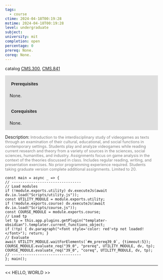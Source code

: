 ```yaml
---
tags:
  - course
ctime: 2024-04-18T00:19:28
mstime: 2024-04-18T00:19:28
level: undergraduate
subject: 
university: mit
completion: open
percentage: 0
prereq: None.
coreq: None.
---
```


catalog [CMS.300](http://student.mit.edu/catalog/mCMSa.html#CMS.300), [CMS.841](http://student.mit.edu/catalog/mCMSa.html#CMS.841)

<span style="display: block; padding: 15px; background-color: rgb(100, 100, 100, 0.2);"><font id="m_prereq39_0" style="display: block; font-family: Arial, sans-serif; font-weight: bold; padding: 5px">Prerequisites</font><br><span id="prereq39_0">None.</span></span>
<span style="display: block; padding: 15px; background-color: rgb(100, 100, 100, 0.2);"><font id="m_coreq39_0" style="display: block; font-family: Arial, sans-serif; font-weight: bold; padding: 5px">Corequisites</font><br><span id="coreq39_0">None.</span></span>

<font style="">Description:</font>
<font style="color: grey; font-size: 0.8rem;">Introduction to the interdisciplinary study of videogames as texts through an examination of their cultural, educational, and social functions in contemporary settings. Students play and analyze videogames while reading current research and theory from a variety of sources in the sciences, social sciences, humanities, and industry. Assignments focus on game analysis in the context of the theories discussed in class. Includes regular reading, writing, and presentation exercises. No prior programming experience required. Students taking graduate version complete additional assignments. Limited to 20.</font>

```dataviewjs
const main = async _ => {
// --------------------------------
// Load modules
if (!module.exports.utility) dv.executeJs(await dv.io.load("Scripts/utility.js"));
const UTILITY_MODULE = module.exports.utility;
if (!module.exports.course) dv.executeJs(await dv.io.load("Scripts/course.js"));
const COURSE_MODULE = module.exports.course;
// Load tp
let tp = this.app.plugins.getPlugin("templater-obsidian").templater.current_functions_object;
if (!tp) { dv.paragraph("<font style='color: red'>tp not loaded!</font>"); return; }
// Evaluate
await UTILITY_MODULE.waitForElements(`#m_prereq39_0`, {timeout:5});
COURSE_MODULE.evaluate_req("39_0", "prereq", UTILITY_MODULE, dv, tp);
COURSE_MODULE.evaluate_req("39_0", "coreq", UTILITY_MODULE, dv, tp);
// --------------------------------
}; main();
```

---

<< HELLO, WORLD >>

